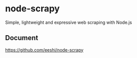 node-scrapy
===========

Simple, lightweight and expressive web scraping with Node.js

## Document

https://github.com/eeshi/node-scrapy